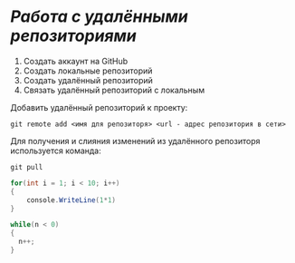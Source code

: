 # ***Работа с удалёнными репозиториями***
1. Создать аккаунт на GitHub
2. Создать локальные репозиторий
3. Создать удалённый репозиторий
4. Связать удалённый репозиторий с локальным

Добавить удалённый репозиторий к проекту:
```
git remote add <имя для репозиторя> <url - адрес репозитория в сети>
```
Для получения и слияния изменений из удалённого репозиторя используется команда:
```
git pull
```
```C#
for(int i = 1; i < 10; i++)
{
    console.WriteLine(1*1)
}
```
```C#
while(n < 0)
{
  n++;
}
```
